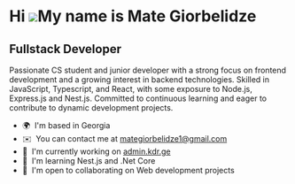 Hi ![](https://user-images.githubusercontent.com/18350557/176309783-0785949b-9127-417c-8b55-ab5a4333674e.gif)My name is Mate Giorbelidze
========================================================================================================================================

Fullstack Developer
-------------------

Passionate CS student and junior developer with a strong focus on frontend development and a growing interest in backend technologies. Skilled in JavaScript, Typescript, and React, with some exposure to Node.js, Express.js and Nest.js. Committed to continuous learning and eager to contribute to dynamic development projects.

* 🌍  I'm based in Georgia
* ✉️  You can contact me at [mategiorbelidze1@gmail.com](mailto:mategiorbelidze1@gmail.com)
* 🚀  I'm currently working on [admin.kdr.ge](http://admin.kdr.ge)
* 🧠  I'm learning Nest.js and .Net Core
* 🤝  I'm open to collaborating on Web development projects
